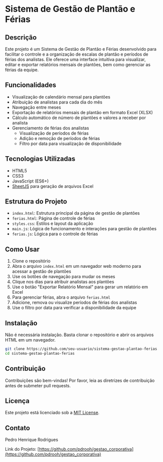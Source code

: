 # Sistema de Gestão de Plantão e Férias

## Descrição
Este projeto é um Sistema de Gestão de Plantão e Férias desenvolvido para facilitar o controle e a organização de escalas de plantão e períodos de férias dos analistas. Ele oferece uma interface intuitiva para visualizar, editar e exportar relatórios mensais de plantões, bem como gerenciar as férias da equipe.

## Funcionalidades
- Visualização de calendário mensal para plantões
- Atribuição de analistas para cada dia do mês
- Navegação entre meses
- Exportação de relatórios mensais de plantão em formato Excel (XLSX)
- Cálculo automático de número de plantões e valores a receber por analista
- Gerenciamento de férias dos analistas
  - Visualização de períodos de férias
  - Adição e remoção de períodos de férias
  - Filtro por data para visualização de disponibilidade

## Tecnologias Utilizadas
- HTML5
- CSS3
- JavaScript (ES6+)
- [SheetJS](https://sheetjs.com/) para geração de arquivos Excel

## Estrutura do Projeto
- `index.html`: Estrutura principal da página de gestão de plantões
- `ferias.html`: Página de controle de férias
- `styles.css`: Estilos e layout da aplicação
- `main.js`: Lógica de funcionamento e interações para gestão de plantões
- `ferias.js`: Lógica para o controle de férias

## Como Usar
1. Clone o repositório
2. Abra o arquivo `index.html` em um navegador web moderno para acessar a gestão de plantões
3. Use os botões de navegação para mudar os meses
4. Clique nos dias para atribuir analistas aos plantões
5. Use o botão "Exportar Relatório Mensal" para gerar um relatório em Excel
6. Para gerenciar férias, abra o arquivo `ferias.html`
7. Adicione, remova ou visualize períodos de férias dos analistas
8. Use o filtro por data para verificar a disponibilidade da equipe

## Instalação
Não é necessária instalação. Basta clonar o repositório e abrir os arquivos HTML em um navegador.

```bash
git clone https://github.com/seu-usuario/sistema-gestao-plantao-ferias.git
cd sistema-gestao-plantao-ferias
```

## Contribuição
Contribuições são bem-vindas! Por favor, leia as diretrizes de contribuição antes de submeter pull requests.

## Licença
Este projeto está licenciado sob a [MIT License](LICENSE).

## Contato
Pedro Henrique Rodrigues 

Link do Projeto: [https://github.com/pdrooh/gestao_corporativa](https://github.com/pdrooh/gestao_corporativa)
